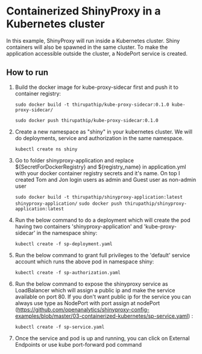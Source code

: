 # Containerized ShinyProxy in a Kubernetes cluster

In this example, ShinyProxy will run inside a Kubernetes cluster. Shiny containers will also be spawned
in the same cluster. To make the application accessible outside the cluster, a NodePort service is created.

## How to run

1. Build the docker image for kube-proxy-sidecar first and push it to container registry:

	`sudo docker build -t thirupathip/kube-proxy-sidecar:0.1.0 kube-proxy-sidecar/`
	
	`sudo docker push thirupathip/kube-proxy-sidecar:0.1.0`

2. Create a new namespace as "shiny" in your kubernetes cluster. We will do deployments, service and authorization in the same namespace.

	`kubectl create ns shiny`

3. Go to folder shinyproxy-application and replace ${SecretForDockerRegistry} and ${registry_name} in application.yml with your docker container registry secrets and it's name. On top I created Tom and Jon login users as admin and Guest user as non-admin user
	
	`sudo docker build -t thirupathip/shinyproxy-application:latest shinyproxy-application/`
	`sudo docker push thirupathip/shinyproxy-application:latest`

4. Run the below command to do a deployment which will create the pod having two containers 'shinyproxy-application' and 'kube-proxy-sidecar' in the namespace shiny:

	`kubectl create -f sp-deployment.yaml`

5. Run the below command to grant full privileges to the 'default' service account which runs the above pod in namespace shiny:

	`kubectl create -f sp-authorization.yaml`

6. Run the below command to expose the shinyproxy service as LoadBalancer which will assign a public ip and make the service available on port 80. If you don't want public ip for the service you can always use type as NodePort with port assign at nodePort (https://github.com/openanalytics/shinyproxy-config-examples/blob/master/03-containerized-kubernetes/sp-service.yaml) :
	
	`kubectl create -f sp-service.yaml`

7. Once the service and pod is up and running, you can click on External Endpoints or use kube port-forward pod command